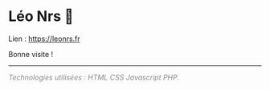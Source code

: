 # Léo Nrs 📝

Lien : https://leonrs.fr

Bonne visite !

---

<i style="opacity: .5">Technologies utilisées : HTML CSS Javascript PHP.</i>
